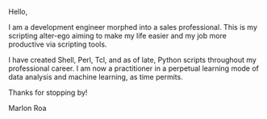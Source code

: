 Hello, 

I am a development engineer morphed into a sales professional. This is my scripting alter-ego aiming to make my life easier and my job more productive via scripting tools. 

I have created Shell, Perl, Tcl, and as of late, Python scripts throughout my professional career. I am now a practitioner in a perpetual learning mode of data analysis and machine learning, as time permits. 

Thanks for stopping by!

Marlon Roa


<!---
ElCapoCodes/ElCapoCodes is a ✨ special ✨ repository because its `README.md` (this file) appears on your GitHub profile.
You can click the Preview link to take a look at your changes.
--->
